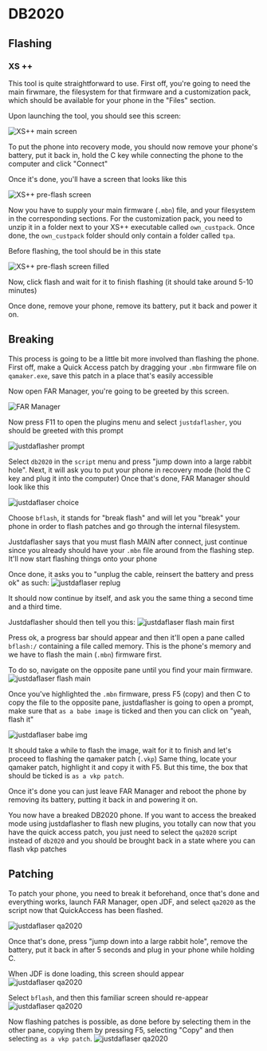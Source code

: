 # DB2020

## Flashing
### XS ++
This tool is quite straightforward to use. First off, you're going to need the main firwmare, the filesystem for that firmware and a customization pack, which should be available for your phone in the "Files" section.

Upon launching the tool, you should see this screen:

![XS++ main screen](/_static/xspp_1.png)

To put the phone into recovery mode, you should now remove your phone's battery, put it back in, hold the C key while connecting the phone to the computer and click "Connect"

Once it's done, you'll have a screen that looks like this 

![XS++ pre-flash screen](/_static/xspp_2.png)

Now you have to supply your main firmware (`.mbn`) file, and your filesystem in the corresponding sections.
For the customization pack, you need to unzip it in a folder next to your XS++ executable called `own_custpack`.
Once done, the `own_custpack` folder should only contain a folder called `tpa`.

Before flashing, the tool should be in this state

![XS++ pre-flash screen filled](/_static/xspp_3.png)

Now, click flash and wait for it to finish flashing (it should take around 5-10 minutes)

Once done, remove your phone, remove its battery, put it back and power it on.

## Breaking 
This process is going to be a little bit more involved than flashing the phone. First off, make a Quick Access patch by dragging your `.mbn` firmware file on `qamaker.exe`, save this patch in a place that's easily accessible

Now open FAR Manager, you're going to be greeted by this screen.

![FAR Manager](/_static/farman.png)

Now press F11 to open the plugins menu and select `justdaflasher`, you should be greeted with this prompt

![justdaflasher prompt](/_static/farman_jdf1.png)

Select `db2020` in the `script` menu and press "jump down into a large rabbit hole". Next, it will ask you to put your phone in recovery mode (hold the C key and plug it into the computer)
Once that's done, FAR Manager should look like this

![justdaflaser choice](/_static/farman_jdf2.png)

Choose `bflash`, it stands for "break flash" and will let you "break" your phone in order to flash patches and go through the internal filesystem.

Justdaflasher says that you must flash MAIN after connect, just continue since you already should have your `.mbn` file around from the flashing step. It'll now start flashing things onto your phone

Once done, it asks you to "unplug the cable, reinsert the battery and press ok" as such: 
![justdaflaser replug](/_static/farman_jdf3.png)

It should now continue by itself, and ask you the same thing a second time and a third time.

Justdaflasher should then tell you this: 
![justdaflaser flash main first](/_static/farman_jdf4.png)

Press ok, a progress bar should appear and then it'll open a pane called `bflash:/` containing a file called memory. This is the phone's memory and we have to flash the main (`.mbn`) firmware first.

To do so, navigate on the opposite pane until you find your main firmware.
![justdaflaser flash main](/_static/farman_jdf5.png)

Once you've highlighted the `.mbn` firmware, press F5 (copy) and then C to copy the file to the opposite pane, justdaflasher is going to open a prompt, make sure that `as a babe image` is ticked and then you can click on "yeah, flash it"

![justdaflaser babe img](/_static/farman_jdf6.png)

It should take a while to flash the image, wait for it to finish and let's proceed to flashing the qamaker patch (`.vkp`)
Same thing, locate your qamaker patch, highlight it and copy it with F5. But this time, the box that should be ticked is `as a vkp patch`.

Once it's done you can just leave FAR Manager and reboot the phone by removing its battery, putting it back in and powering it on.

You now have a breaked DB2020 phone. If you want to access the breaked mode using justdaflasher to flash new plugins, you totally can now that you have the quick access patch, you just need to select the `qa2020` script instead of `db2020` and you should be brought back in a state where you can flash vkp patches

## Patching
To patch your phone, you need to break it beforehand, once that's done and everything works, launch FAR Manager, open JDF, and select `qa2020` as the script now that QuickAccess has been flashed.

![justdaflaser qa2020](/_static/farman_jdf7.png)

Once that's done, press "jump down into a large rabbit hole", remove the battery, put it back in after 5 seconds and plug in your phone while holding C.

When JDF is done loading, this screen should appear
![justdaflaser qa2020](/_static/farman_jdf8.png)

Select `bflash`, and then this familiar screen should re-appear
![justdaflaser qa2020](/_static/farman_jdf9.png)

Now flashing patches is possible, as done before by selecting them in the other pane, copying them by pressing F5, selecting "Copy" and then selecting `as a vkp patch`.
![justdaflaser qa2020](/_static/farman_jdf10.png)

